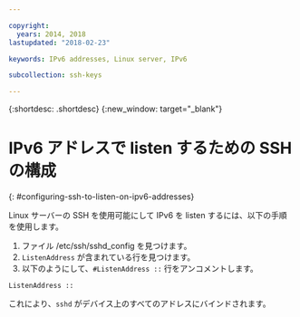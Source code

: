 ```yaml
---

copyright:
  years: 2014, 2018
lastupdated: "2018-02-23"

keywords: IPv6 addresses, Linux server, IPv6

subcollection: ssh-keys

---
```


{:shortdesc: .shortdesc}
{:new_window: target="_blank"}

# IPv6 アドレスで listen するための SSH の構成
{: #configuring-ssh-to-listen-on-ipv6-addresses}

Linux サーバーの SSH を使用可能にして IPv6 を listen するには、以下の手順を使用します。
1. ファイル /etc/ssh/sshd_config を見つけます。
2. `ListenAddress` が含まれている行を見つけます。
3. 以下のようにして、`#ListenAddress ::` 行をアンコメントします。
```
ListenAddress ::
```

これにより、`sshd` がデバイス上のすべてのアドレスにバインドされます。

